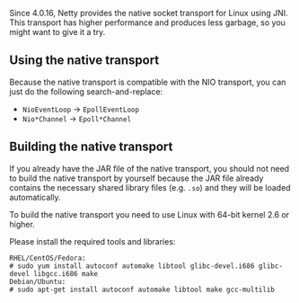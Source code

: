 Since 4.0.16, Netty provides the native socket transport for Linux using JNI.  This transport has higher performance and produces less garbage, so you might want to give it a try.

## Using the native transport

Because the native transport is compatible with the NIO transport, you can just do the following search-and-replace:

* `NioEventLoop` -> `EpollEventLoop`
* `Nio*Channel` -> `Epoll*Channel`

## Building the native transport

If you already have the JAR file of the native transport, you should not need to build the native transport by yourself because the JAR file already contains the necessary shared library files (e.g. `.so`) and they will be loaded automatically.

To build the native transport you need to use Linux with 64-bit kernel 2.6 or higher.

Please install the required tools and libraries:

```
RHEL/CentOS/Fedora:
# sudo yum install autoconf automake libtool glibc-devel.i686 glibc-devel libgcc.i686 make
Debian/Ubuntu:
# sudo apt-get install autoconf automake libtool make gcc-multilib
```